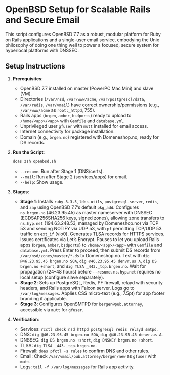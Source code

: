 # OpenBSD Setup for Scalable Rails and Secure Email

This script configures OpenBSD 7.7 as a robust, modular platform for Ruby on Rails applications and a single-user email service, embodying the Unix philosophy of doing one thing well to power a focused, secure system for hyperlocal platforms with DNSSEC.

## Setup Instructions

1. **Prerequisites**:
   - OpenBSD 7.7 installed on master (PowerPC Mac Mini) and slave (VM).
   - Directories (`/var/nsd`, `/var/www/acme`, `/var/postgresql/data`, `/var/redis`, `/var/vmail`) have correct ownership/permissions (e.g., `/var/www/acme` as `root:_httpd`, 755).
   - Rails apps (`brgen`, `amber`, `bsdports`) ready to upload to `/home/<app>/<app>` with `Gemfile` and `database.yml`.
   - Unprivileged user `gfuser` with `mutt` installed for email access.
   - Internet connectivity for package installation.
   - Domain (e.g., `brgen.no`) registered with Domeneshop.no, ready for DS records.

2. **Run the Script**:
   ```bash
   doas zsh openbsd.sh
   ```
   - `--resume`: Run after Stage 1 (DNS/certs).
   - `--mail`: Run after Stage 2 (services/apps) for email.
   - `--help`: Show usage.

3. **Stages**:
   - **Stage 1**: Installs `ruby-3.3.5`, `ldns-utils`, `postgresql-server`, `redis`, and `zap` using OpenBSD 7.7’s default `pkg_add`. Configures `ns.brgen.no` (46.23.95.45) as master nameserver with DNSSEC (ECDSAP256SHA256 keys, signed zones), allowing zone transfers to `ns.hyp.net` (194.63.248.53, managed by Domeneshop.no) via TCP 53 and sending NOTIFY via UDP 53, with `pf` permitting TCP/UDP 53 traffic on `ext_if` (vio0). Generates TLSA records for HTTPS services. Issues certificates via Let’s Encrypt. Pauses to let you upload Rails apps (`brgen`, `amber`, `bsdports`) to `/home/<app>/<app>` with `Gemfile` and `database.yml`. Press Enter to proceed, then submit DS records from `/var/nsd/zones/master/*.ds` to Domeneshop.no. Test with `dig @46.23.95.45 brgen.no SOA`, `dig @46.23.95.45 denvr.us A`, `dig DS brgen.no +short`, and `dig TLSA _443._tcp.brgen.no`. Wait for propagation (24–48 hours) before `--resume`. `ns.hyp.net` requires no local setup (configure slave separately).
   - **Stage 2**: Sets up PostgreSQL, Redis, PF firewall, relayd with security headers, and Rails apps with Falcon server. Logs go to `/var/log/messages`. Applies CSS micro-text (e.g., 7.5pt) for app footer branding if applicable.
   - **Stage 3**: Configures OpenSMTPD for `bergen@pub.attorney`, accessible via `mutt` for `gfuser`.

4. **Verification**:
   - Services: `rcctl check nsd httpd postgresql redis relayd smtpd`.
   - DNS: `dig @46.23.95.45 brgen.no SOA`, `dig @46.23.95.45 denvr.us A`.
   - DNSSEC: `dig DS brgen.no +short`, `dig DNSKEY brgen.no +short`.
   - TLSA: `dig TLSA _443._tcp.brgen.no`.
   - Firewall: `doas pfctl -s rules` to confirm DNS and other rules.
   - Email: Check `/var/vmail/pub.attorney/bergen/new` as `gfuser` with `mutt`.
   - Logs: `tail -f /var/log/messages` for Rails app activity.
